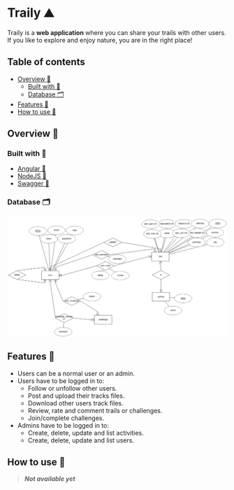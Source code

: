 # Traily :mountain:

Traily is a **web application** where you can share your trails with other users. If you like to explore and enjoy nature, you are in the right place!

## Table of contents

- [Overview :open_book:](#overview-open_book)
  - [Built with :hammer:](#built-with-hammer)
  - [Database :card_index_dividers:](#database-card_index_dividers)
- [Features :memo:](#features-memo)
- [How to use :thinking:](#how-to-use-thinking)
  
## Overview :open_book:

### Built with :hammer:

- [Angular :link:](https://angular.io/)
- [NodeJS :link:](https://nodejs.org)
- [Swagger :link:](https://swagger.io/)

### Database :card_index_dividers:

![Entity Relationship Diagram](database/erd.png)

## Features :memo:

- Users can be a normal user or an admin.
- Users have to be logged in to:
  - Follow or unfollow other users.
  - Post and upload their tracks files.
  - Download other users track files.
  - Review, rate and comment trails or challenges.
  - Join/complete challenges.
- Admins have to be logged in to:
  - Create, delete, update and list activities.
  - Create, delete, update and list users.

## How to use :thinking:
> **_Not available yet_**

